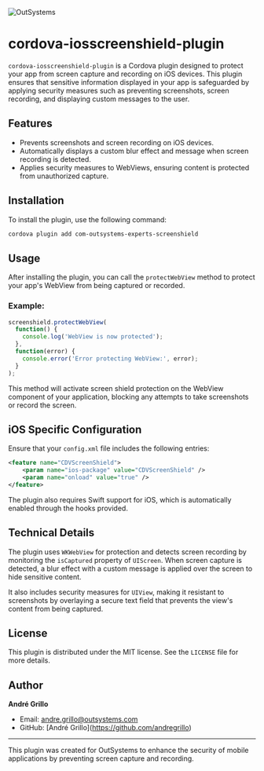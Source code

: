 ![OutSystems](https://mms.businesswire.com/media/20210514005422/en/813093/23/OutSystems-logo-digital-2018-main-color%402x.jpg)

# cordova-iosscreenshield-plugin

`cordova-iosscreenshield-plugin` is a Cordova plugin designed to protect your app from screen capture and recording on iOS devices. This plugin ensures that sensitive information displayed in your app is safeguarded by applying security measures such as preventing screenshots, screen recording, and displaying custom messages to the user.

## Features

- Prevents screenshots and screen recording on iOS devices.
- Automatically displays a custom blur effect and message when screen recording is detected.
- Applies security measures to WebViews, ensuring content is protected from unauthorized capture.

## Installation

To install the plugin, use the following command:

```bash
cordova plugin add com-outsystems-experts-screenshield
```

## Usage

After installing the plugin, you can call the `protectWebView` method to protect your app's WebView from being captured or recorded.

### Example:

```javascript
screenshield.protectWebView(
  function() {
    console.log('WebView is now protected');
  },
  function(error) {
    console.error('Error protecting WebView:', error);
  }
);
```

This method will activate screen shield protection on the WebView component of your application, blocking any attempts to take screenshots or record the screen.

## iOS Specific Configuration

Ensure that your `config.xml` file includes the following entries:

```xml
<feature name="CDVScreenShield">
    <param name="ios-package" value="CDVScreenShield" />
    <param name="onload" value="true" />
</feature>
```

The plugin also requires Swift support for iOS, which is automatically enabled through the hooks provided.

## Technical Details

The plugin uses `WKWebView` for protection and detects screen recording by monitoring the `isCaptured` property of `UIScreen`. When screen capture is detected, a blur effect with a custom message is applied over the screen to hide sensitive content.

It also includes security measures for `UIView`, making it resistant to screenshots by overlaying a secure text field that prevents the view's content from being captured.

## License

This plugin is distributed under the MIT license. See the `LICENSE` file for more details.

## Author

**André Grillo**

- Email: andre.grillo@outsystems.com
- GitHub: \[André Grillo\](https://github.com/andregrillo)

---

This plugin was created for OutSystems to enhance the security of mobile applications by preventing screen capture and recording.